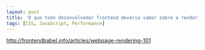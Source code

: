```yaml
---
layout: post
title: 'O que todo desenvolvedor frontend deveria saber sobre a renderização de páginas'
tags: [CSS, JavaScript, Performance]
---
```


<http://frontendbabel.info/articles/webpage-rendering-101>
